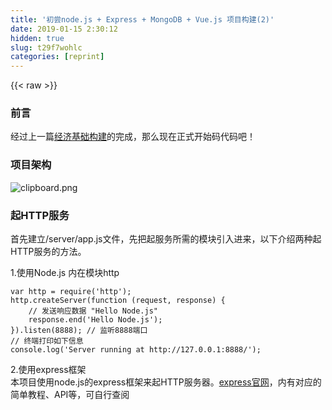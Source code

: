 ```yaml
---
title: '初尝node.js + Express + MongoDB + Vue.js 项目构建(2)' 
date: 2019-01-15 2:30:12
hidden: true
slug: t29f7wohlc
categories: [reprint]
---
```


{{< raw >}}

                    
<h3 id="articleHeader0">前言</h3>
<p>经过上一篇<a href="https://segmentfault.com/a/1190000009272078">经济基础构建</a>的完成，那么现在正式开始码代码吧！</p>
<h3 id="articleHeader1">项目架构</h3>
<p><span class="img-wrap"><img data-src="/img/bVNkQM?w=322&amp;h=581" src="https://static.alili.tech/img/bVNkQM?w=322&amp;h=581" alt="clipboard.png" title="clipboard.png" style="cursor: pointer; display: inline;"></span></p>
<h3 id="articleHeader2">起HTTP服务</h3>
<p>首先建立/server/app.js文件，先把起服务所需的模块引入进来，以下介绍两种起HTTP服务的方法。</p>
<p>1.使用Node.js 内在模块http</p>
<div class="widget-codetool" style="display:none;">
      <div class="widget-codetool--inner">
      <span class="selectCode code-tool" data-toggle="tooltip" data-placement="top" title="" data-original-title="全选"></span>
      <span type="button" class="copyCode code-tool" data-toggle="tooltip" data-placement="top" data-clipboard-text="var http = require('http');
http.createServer(function (request, response) {
    // 发送响应数据 &quot;Hello Node.js&quot;
    response.end('Hello Node.js');
}).listen(8888); // 监听8888端口
// 终端打印如下信息
console.log('Server running at http://127.0.0.1:8888/');" title="" data-original-title="复制"></span>
      <span type="button" class="saveToNote code-tool" data-toggle="tooltip" data-placement="top" title="" data-original-title="放进笔记"></span>
      </div>
      </div><pre class="hljs javascript"><code><span class="hljs-keyword">var</span> http = <span class="hljs-built_in">require</span>(<span class="hljs-string">'http'</span>);
http.createServer(<span class="hljs-function"><span class="hljs-keyword">function</span> (<span class="hljs-params">request, response</span>) </span>{
    <span class="hljs-comment">// 发送响应数据 "Hello Node.js"</span>
    response.end(<span class="hljs-string">'Hello Node.js'</span>);
}).listen(<span class="hljs-number">8888</span>); <span class="hljs-comment">// 监听8888端口</span>
<span class="hljs-comment">// 终端打印如下信息</span>
<span class="hljs-built_in">console</span>.log(<span class="hljs-string">'Server running at http://127.0.0.1:8888/'</span>);</code></pre>
<p>2.使用express框架<br>本项目使用node.js的express框架来起HTTP服务器。<a href="http://www.expressjs.com.cn/" rel="nofollow noreferrer" target="_blank">express官网</a>，内有对应的简单教程、API等，可自行查阅</p>
<div class="widget-codetool" style="display:none;">
      <div class="widget-codetool--inner">
      <span class="selectCode code-tool" data-toggle="tooltip" data-placement="top" title="" data-original-title="全选"></span>
      <span type="button" class="copyCode code-tool" data-toggle="tooltip" data-placement="top" data-clipboard-text="    const express = require('express'), //加载express模块
          app = express(); //启动一个web服务器
    
    app.get('/',function(req,res){
        res.send('Hello Node.js');
    })
    
    const server = app.listen(3000,function(){
        let port = server.address().port;
        console.log('app listening at http://%s:%s','localhost',port);
    });" title="" data-original-title="复制"></span>
      <span type="button" class="saveToNote code-tool" data-toggle="tooltip" data-placement="top" title="" data-original-title="放进笔记"></span>
      </div>
      </div><pre class="hljs javascript"><code>    <span class="hljs-keyword">const</span> express = <span class="hljs-built_in">require</span>(<span class="hljs-string">'express'</span>), <span class="hljs-comment">//加载express模块</span>
          app = express(); <span class="hljs-comment">//启动一个web服务器</span>
    
    app.get(<span class="hljs-string">'/'</span>,<span class="hljs-function"><span class="hljs-keyword">function</span>(<span class="hljs-params">req,res</span>)</span>{
        res.send(<span class="hljs-string">'Hello Node.js'</span>);
    })
    
    <span class="hljs-keyword">const</span> server = app.listen(<span class="hljs-number">3000</span>,<span class="hljs-function"><span class="hljs-keyword">function</span>(<span class="hljs-params"></span>)</span>{
        <span class="hljs-keyword">let</span> port = server.address().port;
        <span class="hljs-built_in">console</span>.log(<span class="hljs-string">'app listening at http://%s:%s'</span>,<span class="hljs-string">'localhost'</span>,port);
    });</code></pre>
<p>保存后，命令行进入app.js文件所在文件夹，运行命令<code>node app.js</code>，然后浏览器访问<a href="http://localhost:3000" rel="nofollow noreferrer" target="_blank">http://localhost:3000</a>，即会查看到返回'Hello Node.js'。</p>
<p><span class="img-wrap"><img data-src="/img/bVNkSj?w=387&amp;h=72" src="https://static.alili.tech/img/bVNkSj?w=387&amp;h=72" alt="clipboard.png" title="clipboard.png" style="cursor: pointer;"></span><span class="img-wrap"><img data-src="/img/bVNkSh?w=345&amp;h=134" src="https://static.alili.tech/img/bVNkSh?w=345&amp;h=134" alt="clipboard.png" title="clipboard.png" style="cursor: pointer;"></span></p>
<h3 id="articleHeader3">MongoDB可视化工具Robomongo</h3>
<p>为了测试方便，我们首先要往我们本地的MongoDB数据库中插入一些数据。为了方便使用，MongoDB也有类似mysql navicat的图形化管理工具Robomongo 1.0.0，下载地址：<a href="https://robomongo.org/download" rel="nofollow noreferrer" target="_blank">https://robomongo.org/download</a>，下载安装即可。</p>
<p>1.打开Robomongo，点击左上角file-&gt;connect(快捷键ctrl+N)，在弹出来的框中点击create来创建连接。</p>
<p><span class="img-wrap"><img data-src="/img/bVNkYs?w=644&amp;h=416" src="https://static.alili.tech/img/bVNkYs?w=644&amp;h=416" alt="clipboard.png" title="clipboard.png" style="cursor: pointer; display: inline;"></span></p>
<p>2.输入连接名字，以及地址名，端口默认为27017，地址address和端口一般不用更改。</p>
<p><span class="img-wrap"><img data-src="/img/bVNkYz?w=542&amp;h=435" src="https://static.alili.tech/img/bVNkYz?w=542&amp;h=435" alt="clipboard.png" title="clipboard.png" style="cursor: pointer; display: inline;"></span></p>
<p>这样test为名字的MongoDB连接就创建了。</p>
<p>3.MongoDB 是由C++语言编写的，是一个基于分布式文件存储的开源数据库系统。MongoDB和平常使用的MySQL是有比较大的区别的：</p>
<p><span class="img-wrap"><img data-src="/img/bVNkZ2?w=913&amp;h=372" src="https://static.alili.tech/img/bVNkZ2?w=913&amp;h=372" alt="clipboard.png" title="clipboard.png" style="cursor: pointer; display: inline;"></span></p>
<p>4.我们首先点击左侧刚刚创建的test连接，鼠标右键单击 create database，输入是数据库名testDb点击create创建即可。</p>
<p><span class="img-wrap"><img data-src="/img/bVNk0t?w=298&amp;h=182" src="https://static.alili.tech/img/bVNk0t?w=298&amp;h=182" alt="clipboard.png" title="clipboard.png" style="cursor: pointer; display: inline;"></span></p>
<p>5.鼠标左键单击刚刚创建的testDb数据库，创建collection(即为平常使用的数据库中所说的table表)，点击create即可创建user 集合成功。</p>
<p><span class="img-wrap"><img data-src="/img/bVNk0C?w=1072&amp;h=562" src="https://static.alili.tech/img/bVNk0C?w=1072&amp;h=562" alt="clipboard.png" title="clipboard.png" style="cursor: pointer;"></span></p>
<p>6.下面我们开始往user collection集合中插入数据：鼠标右键单击user collection -&gt; insert documet(插入文档，即我们平常使用的sql数据库中的行)。</p>
<p>7.MongoDB数据库中文档(每一行的数据)的数据结构和JSON基本一样，所有存储在集合中的数据都是BSON格式，BSON是一种类JSON的一种二进制形式的存储格式，简称Binary JSON。因此，我们在插入数据时，只要像JSON格式那样输入我们想要插入的数据。点击save保存即可成功插入数据。</p>
<div class="widget-codetool" style="display:none;">
      <div class="widget-codetool--inner">
      <span class="selectCode code-tool" data-toggle="tooltip" data-placement="top" title="" data-original-title="全选"></span>
      <span type="button" class="copyCode code-tool" data-toggle="tooltip" data-placement="top" data-clipboard-text="{
    userName:'dodo',
    sex:18,
    sex:'女',
    job:'font-end Engineer'
}" title="" data-original-title="复制"></span>
      <span type="button" class="saveToNote code-tool" data-toggle="tooltip" data-placement="top" title="" data-original-title="放进笔记"></span>
      </div>
      </div><pre class="hljs css"><code>{
    <span class="hljs-attribute">userName</span>:<span class="hljs-string">'dodo'</span>,
    sex:<span class="hljs-number">18</span>,
    sex:<span class="hljs-string">'女'</span>,
    job:<span class="hljs-string">'font-end Engineer'</span>
}</code></pre>
<p><span class="img-wrap"><img data-src="/img/bVNk3e?w=405&amp;h=240" src="https://static.alili.tech/img/bVNk3e?w=405&amp;h=240" alt="clipboard.png" title="clipboard.png" style="cursor: pointer; display: inline;"></span></p>
<p>8.双击user collection即可看到我们刚刚插入的那条数据，MongoDB的主键自动将_id字段设置为主键。</p>
<p><span class="img-wrap"><img data-src="/img/bVNk3w?w=1033&amp;h=374" src="https://static.alili.tech/img/bVNk3w?w=1033&amp;h=374" alt="clipboard.png" title="clipboard.png" style="cursor: pointer; display: inline;"></span></p>
<h3 id="articleHeader4">开始连接数据库</h3>
<p>1.使用MongoDB原生自带的API来创建连接，直接在/server/app.js输入以下代码</p>
<div class="widget-codetool" style="display:none;">
      <div class="widget-codetool--inner">
      <span class="selectCode code-tool" data-toggle="tooltip" data-placement="top" title="" data-original-title="全选"></span>
      <span type="button" class="copyCode code-tool" data-toggle="tooltip" data-placement="top" data-clipboard-text="var MongoClient = require('mongodb').MongoClient,
    DB_CONN_STR = 'mongodb://localhost:27017/testDb'; # 数据库为 testDb
var selectData = function(db, callback) {  
  //连接到user表  
  var collection = db.collection('user');
  //查询数据
  var whereStr = {&quot;userName&quot;:'dodo'};
  collection.find(whereStr).toArray(function(err, result) {
    if(err)
    {
      console.log('Error:'+ err);
      return;
    }     
    callback(result);
  });
}
 
MongoClient.connect(DB_CONN_STR, function(err, db) {
  console.log(&quot;连接成功！&quot;);
  selectData(db, function(result) {
    console.log(result);
    db.close();
  });
});
" title="" data-original-title="复制"></span>
      <span type="button" class="saveToNote code-tool" data-toggle="tooltip" data-placement="top" title="" data-original-title="放进笔记"></span>
      </div>
      </div><pre class="hljs php"><code><span class="hljs-keyword">var</span> MongoClient = <span class="hljs-keyword">require</span>(<span class="hljs-string">'mongodb'</span>).MongoClient,
    DB_CONN_STR = <span class="hljs-string">'mongodb://localhost:27017/testDb'</span>; <span class="hljs-comment"># 数据库为 testDb</span>
<span class="hljs-keyword">var</span> selectData = <span class="hljs-function"><span class="hljs-keyword">function</span><span class="hljs-params">(db, callback)</span> </span>{  
  <span class="hljs-comment">//连接到user表  </span>
  <span class="hljs-keyword">var</span> collection = db.collection(<span class="hljs-string">'user'</span>);
  <span class="hljs-comment">//查询数据</span>
  <span class="hljs-keyword">var</span> whereStr = {<span class="hljs-string">"userName"</span>:<span class="hljs-string">'dodo'</span>};
  collection.find(whereStr).toArray(<span class="hljs-function"><span class="hljs-keyword">function</span><span class="hljs-params">(err, result)</span> </span>{
    <span class="hljs-keyword">if</span>(err)
    {
      console.log(<span class="hljs-string">'Error:'</span>+ err);
      <span class="hljs-keyword">return</span>;
    }     
    callback(result);
  });
}
 
MongoClient.connect(DB_CONN_STR, <span class="hljs-function"><span class="hljs-keyword">function</span><span class="hljs-params">(err, db)</span> </span>{
  console.log(<span class="hljs-string">"连接成功！"</span>);
  selectData(db, <span class="hljs-function"><span class="hljs-keyword">function</span><span class="hljs-params">(result)</span> </span>{
    console.log(result);
    db.close();
  });
});
</code></pre>
<p>2.本项目使用Mongoose来配合MongoDB操作数据库<br>mongoose是mongoDB的一个对象模型工具，是基于node-mongodb-native开发的mongoDB的nodejs驱动，可以在异步的环境下执行。同时它也是针对mongoDB操作的一个对象模型库，封装了mongoDB对文档的一些增删改查等常用方法，让nodejs操作mongoDB数据库变得更加容易。</p>
<div class="widget-codetool" style="display:none;">
      <div class="widget-codetool--inner">
      <span class="selectCode code-tool" data-toggle="tooltip" data-placement="top" title="" data-original-title="全选"></span>
      <span type="button" class="copyCode code-tool" data-toggle="tooltip" data-placement="top" data-clipboard-text="// 加载所需要的模块
const mongoose = require('mongoose');
mongoose.Promise = require('bluebird');
const Schema = mongoose.Schema;

const UserSchema = new mongoose.Schema({
    username: String,//用户名
    sex: String,// 性别
    age: Number, // 年龄
},{collection:'user'}) 
// 注意这里一定要带有collection，否则mongoose会在下面model时对user添加后缀s.

const Models = {
    User : mongoose.model('user', UserSchema)
};

/**
 * 创建数据库名称并连接
 * Connecting to Mongod instance.
 */
const dbHost = 'mongodb://localhost/testDb';
mongoose.connect(dbHost);
const db = mongoose.connection;
db.on('error', function () {
    console.log('Database connection error.');
});
db.once('open', function () {
    console.log('The Database has connected.')
});

module.exports = Models;" title="" data-original-title="复制"></span>
      <span type="button" class="saveToNote code-tool" data-toggle="tooltip" data-placement="top" title="" data-original-title="放进笔记"></span>
      </div>
      </div><pre class="hljs javascript"><code><span class="hljs-comment">// 加载所需要的模块</span>
<span class="hljs-keyword">const</span> mongoose = <span class="hljs-built_in">require</span>(<span class="hljs-string">'mongoose'</span>);
mongoose.Promise = <span class="hljs-built_in">require</span>(<span class="hljs-string">'bluebird'</span>);
<span class="hljs-keyword">const</span> Schema = mongoose.Schema;

<span class="hljs-keyword">const</span> UserSchema = <span class="hljs-keyword">new</span> mongoose.Schema({
    <span class="hljs-attr">username</span>: <span class="hljs-built_in">String</span>,<span class="hljs-comment">//用户名</span>
    sex: <span class="hljs-built_in">String</span>,<span class="hljs-comment">// 性别</span>
    age: <span class="hljs-built_in">Number</span>, <span class="hljs-comment">// 年龄</span>
},{<span class="hljs-attr">collection</span>:<span class="hljs-string">'user'</span>}) 
<span class="hljs-comment">// 注意这里一定要带有collection，否则mongoose会在下面model时对user添加后缀s.</span>

<span class="hljs-keyword">const</span> Models = {
    <span class="hljs-attr">User</span> : mongoose.model(<span class="hljs-string">'user'</span>, UserSchema)
};

<span class="hljs-comment">/**
 * 创建数据库名称并连接
 * Connecting to Mongod instance.
 */</span>
<span class="hljs-keyword">const</span> dbHost = <span class="hljs-string">'mongodb://localhost/testDb'</span>;
mongoose.connect(dbHost);
<span class="hljs-keyword">const</span> db = mongoose.connection;
db.on(<span class="hljs-string">'error'</span>, <span class="hljs-function"><span class="hljs-keyword">function</span> (<span class="hljs-params"></span>) </span>{
    <span class="hljs-built_in">console</span>.log(<span class="hljs-string">'Database connection error.'</span>);
});
db.once(<span class="hljs-string">'open'</span>, <span class="hljs-function"><span class="hljs-keyword">function</span> (<span class="hljs-params"></span>) </span>{
    <span class="hljs-built_in">console</span>.log(<span class="hljs-string">'The Database has connected.'</span>)
});

<span class="hljs-built_in">module</span>.exports = Models;</code></pre>

                
{{< /raw >}}

# 版权声明
本文资源来源互联网，仅供学习研究使用，版权归该资源的合法拥有者所有，

本文仅用于学习、研究和交流目的。转载请注明出处、完整链接以及原作者。

原作者若认为本站侵犯了您的版权，请联系我们，我们会立即删除！

## 原文标题
初尝node.js + Express + MongoDB + Vue.js 项目构建(2)

## 原文链接
[https://segmentfault.com/a/1190000009336888](https://segmentfault.com/a/1190000009336888)

